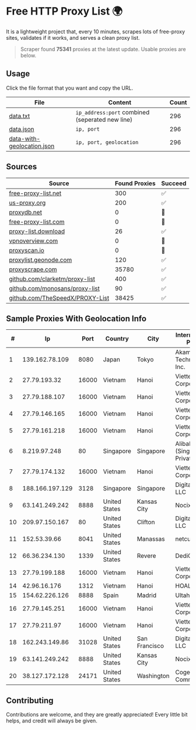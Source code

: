 
# Free HTTP Proxy List 🌍

It is a lightweight project that, every 10 minutes, scrapes lots of free-proxy sites, validates if it works, and serves a clean proxy list.


> Scraper found **75341** proxies at the latest update. Usable proxies are below.

## Usage

Click the file format that you want and copy the URL.


|File|Content|Count|
|----|-------|-----|
|[data.txt](https://raw.githubusercontent.com/themiralay/Proxy-List-World/master/data.txt)|`ip_address:port` combined (seperated new line)|296|
|[data.json](https://raw.githubusercontent.com/themiralay/Proxy-List-World/master/data.json)|`ip, port`|296|
|[data-with-geolocation.json](https://raw.githubusercontent.com/themiralay/Proxy-List-World/master/data-with-geolocation.json)|`ip, port, geolocation`|296|

## Sources

|Source|Found Proxies|Succeed|
|------|-------------|-------|
|[free-proxy-list.net](https://free-proxy-list.net)|300|✅|
|[us-proxy.org](https://www.us-proxy.org)|200|✅|
|[proxydb.net](http://proxydb.net)|0|🚫|
|[free-proxy-list.com](https://free-proxy-list.com/?page=&port=&type%5B%5D=http&type%5B%5D=https&up_time=0&search=Search)|0|🚫|
|[proxy-list.download](https://www.proxy-list.download/HTTP)|26|✅|
|[vpnoverview.com](https://vpnoverview.com/privacy/anonymous-browsing/free-proxy-servers)|0|🚫|
|[proxyscan.io](https://www.proxyscan.io)|0|🚫|
|[proxylist.geonode.com](https://proxylist.geonode.com/api/proxy-list?limit=300&page=1&sort_by=lastChecked&sort_type=desc&protocols=http,https)|120|✅|
|[proxyscrape.com](https://api.proxyscrape.com/v2/?request=displayproxies&protocol=http&timeout=10000&country=all&ssl=all&anonymity=all)|35780|✅|
|[github.com/clarketm/proxy-list](https://raw.githubusercontent.com/clarketm/proxy-list/master/proxy-list-raw.txt)|400|✅|
|[github.com/monosans/proxy-list](https://raw.githubusercontent.com/monosans/proxy-list/main/proxies/http.txt)|90|✅|
|[github.com/TheSpeedX/PROXY-List](https://raw.githubusercontent.com/TheSpeedX/PROXY-List/master/http.txt)|38425|✅|


## Sample Proxies With Geolocation Info

|#|Ip|Port|Country|City|Internet Service Provider|
|-|--|----|-------|----|-------------------------|
|1|139.162.78.109|8080|Japan|Tokyo|Akamai Technologies, Inc.|
|2|27.79.193.32|16000|Vietnam|Hanoi|Viettel Corporation|
|3|27.79.188.107|16000|Vietnam|Hanoi|Viettel Corporation|
|4|27.79.146.165|16000|Vietnam|Hanoi|Viettel Corporation|
|5|27.79.161.218|16000|Vietnam|Hanoi|Viettel Corporation|
|6|8.219.97.248|80|Singapore|Singapore|Alibaba Cloud (Singapore) Private Limited|
|7|27.79.174.132|16000|Vietnam|Hanoi|Viettel Corporation|
|8|188.166.197.129|3128|Singapore|Singapore|DigitalOcean, LLC|
|9|63.141.249.242|8888|United States|Kansas City|Nocix, LLC|
|10|209.97.150.167|80|United States|Clifton|DigitalOcean, LLC|
|11|152.53.39.66|8041|United States|Manassas|netcup GmbH|
|12|66.36.234.130|1339|United States|Revere|DediOutlet, LLC|
|13|27.79.199.188|16000|Vietnam|Hanoi|Viettel Corporation|
|14|42.96.16.176|1312|Vietnam|Hanoi|HOALAC-VNNIC|
|15|154.62.226.126|8888|Spain|Madrid|Ultahost, Inc.|
|16|27.79.145.251|16000|Vietnam|Hanoi|Viettel Corporation|
|17|27.79.211.97|16000|Vietnam|Hanoi|Viettel Corporation|
|18|162.243.149.86|31028|United States|San Francisco|DigitalOcean, LLC|
|19|63.141.249.242|8888|United States|Kansas City|Nocix, LLC|
|20|38.127.172.128|24171|United States|Washington|Cogent Communications|



## Contributing

Contributions are welcome, and they are greatly appreciated! Every
little bit helps, and credit will always be given.

